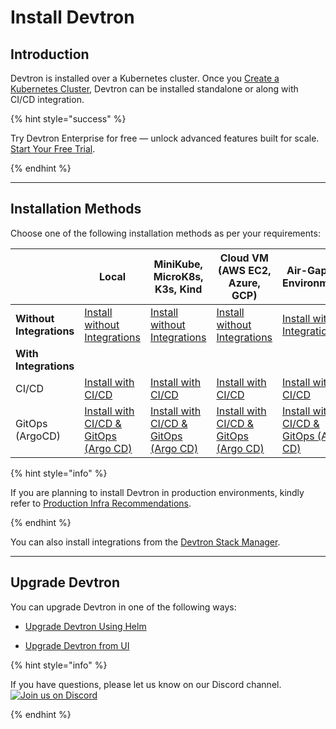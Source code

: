 # Install Devtron

## Introduction 

Devtron is installed over a Kubernetes cluster. Once you [Create a Kubernetes Cluster](../getting-started/getting-started.md#create-a-kubernetes-cluster), Devtron can be installed standalone or along with CI/CD integration.

{% hint style="success" %}

Try Devtron Enterprise for free — unlock advanced features built for scale. [Start Your Free Trial](https://license.devtron.ai/dashboard).

{% endhint %}

---

## Installation Methods 

Choose one of the following installation methods as per your requirements:

| | Local | MiniKube, MicroK8s, K3s, Kind | Cloud VM (AWS EC2, Azure, GCP) | Air-Gapped Environments | 
| --- | --- | --- | --- | --- | 
| **Without Integrations** | [Install without Integrations](../install/install-devtron.md)| [Install without Integrations](../install/Install-devtron-on-Minikube-Microk8s-K3s-Kind.md#installation-commands)| [Install without Integrations](../install/Install-devtron-on-Minikube-Microk8s-K3s-Kind.md#installation-commands-1) | [Install without Integrations](../install/install-devtron-in-airgapped-environment.md#installation-commands)| 
| **With Integrations** | | | | | 
| CI/CD | [Install with CI/CD](../install/install-devtron-with-cicd.md) | [Install with CI/CD](../install/Install-devtron-on-Minikube-Microk8s-K3s-Kind.md#installation-commands)| [Install with CI/CD](../install/Install-devtron-on-Minikube-Microk8s-K3s-Kind.md#installation-commands-1) | [Install with CI/CD](../install/install-devtron-in-airgapped-environment.md#installation-commands) | 
| GitOps (ArgoCD) | [Install with CI/CD & GitOps (Argo CD)](../install/install-devtron-with-cicd-with-gitops.md)| [Install with CI/CD & GitOps (Argo CD)](../install/Install-devtron-on-Minikube-Microk8s-K3s-Kind.md#installation-commands)| [Install with CI/CD & GitOps (Argo CD)](../install/Install-devtron-on-Minikube-Microk8s-K3s-Kind.md#installation-commands-1) | [Install with CI/CD & GitOps (Argo CD)](../install/install-devtron-in-airgapped-environment.md#installation-commands)| 


{% hint style="info" %}

If you are planning to install Devtron in production environments, kindly refer to [Production Infra Recommendations](../install/prod-infra.md). 

{% endhint %}

You can also install integrations from the [Devtron Stack Manager](/docs/user-guide/integrations/README.md).

---

## Upgrade Devtron

You can upgrade Devtron in one of the following ways:

* [Upgrade Devtron Using Helm](../upgrade/README.md)

* [Upgrade Devtron from UI](../upgrade/upgrade-devtron-ui.md)

{% hint style="info" %}

If you have questions, please let us know on our Discord channel. [![Join us on Discord](https://img.shields.io/badge/Join%20us%20on-Discord-e01563.svg)](https://discord.gg/jsRG5qx2gp)

{% endhint %}